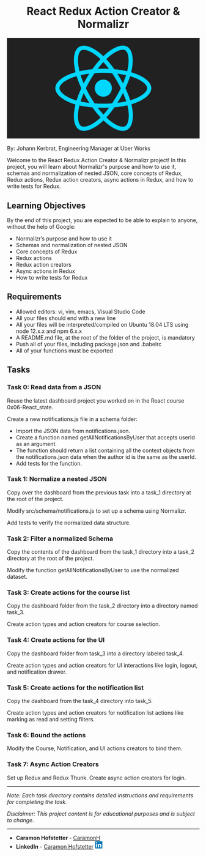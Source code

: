 <h1 align="center">React Redux Action Creator & Normalizr</h1>

<p align="center">
  <img src="../img/react_logo.gif" width="600px">
</p>

By: Johann Kerbrat, Engineering Manager at Uber Works

Welcome to the React Redux Action Creator & Normalizr project! In this project, you will learn about Normalizr's purpose and how to use it, schemas and normalization of nested JSON, core concepts of Redux, Redux actions, Redux action creators, async actions in Redux, and how to write tests for Redux.

## Learning Objectives

By the end of this project, you are expected to be able to explain to anyone, without the help of Google:

- Normalizr’s purpose and how to use it
- Schemas and normalization of nested JSON
- Core concepts of Redux
- Redux actions
- Redux action creators
- Async actions in Redux
- How to write tests for Redux

## Requirements

- Allowed editors: vi, vim, emacs, Visual Studio Code
- All your files should end with a new line
- All your files will be interpreted/compiled on Ubuntu 18.04 LTS using node 12.x.x and npm 6.x.x
- A README.md file, at the root of the folder of the project, is mandatory
- Push all of your files, including package.json and .babelrc
- All of your functions must be exported

## Tasks

### Task 0: Read data from a JSON

Reuse the latest dashboard project you worked on in the React course 0x06-React_state.

Create a new notifications.js file in a schema folder:

- Import the JSON data from notifications.json.
- Create a function named getAllNotificationsByUser that accepts userId as an argument.
- The function should return a list containing all the context objects from the notifications.json data when the author id is the same as the userId.
- Add tests for the function.


### Task 1: Normalize a nested JSON

Copy over the dashboard from the previous task into a task_1 directory at the root of the project.

Modify src/schema/notifications.js to set up a schema using Normalizr.

Add tests to verify the normalized data structure.


### Task 2: Filter a normalized Schema

Copy the contents of the dashboard from the task_1 directory into a task_2 directory at the root of the project.

Modify the function getAllNotificationsByUser to use the normalized dataset.


### Task 3: Create actions for the course list

Copy the dashboard folder from the task_2 directory into a directory named task_3.

Create action types and action creators for course selection.


### Task 4: Create actions for the UI

Copy the dashboard folder from task_3 into a directory labeled task_4.

Create action types and action creators for UI interactions like login, logout, and notification drawer.


### Task 5: Create actions for the notification list

Copy the dashboard from the task_4 directory into task_5.

Create action types and action creators for notification list actions like marking as read and setting filters.


### Task 6: Bound the actions

Modify the Course, Notification, and UI actions creators to bind them.


### Task 7: Async Action Creators

Set up Redux and Redux Thunk. Create async action creators for login.


---

*Note: Each task directory contains detailed instructions and requirements for completing the task.*

*Disclaimer: This project content is for educational purposes and is subject to change.*

---

- **Caramon Hofstetter** - [CaramonH](https://github.com/CaramonH) 
- **LinkedIn** - [Caramon Hofstetter](https://www.linkedin.com/in/caramonhofstetter/) <img src="../img/linkedin-original.svg" alt="LinkedIn" width="20" height="20">
